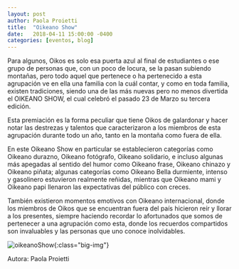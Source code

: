 ```yaml
---
layout: post
author: Paola Proietti
title:  "Oikeano Show"
date:   2018-04-11 15:00:00 -0400
categories: [eventos, blog]
---
```


Para algunos, Oikos es solo esa puerta azul al final de estudiantes o ese grupo de personas que, con un poco de locura, se la pasan subiendo montañas, pero todo aquel que pertenece o ha pertenecido a esta agrupación ve en ella una familia con la cuál contar, y como en toda familia, existen tradiciones, siendo una de las más nuevas pero no menos divertida el OIKEANO SHOW, el cual celebró el pasado 23 de Marzo su tercera edición.

Esta premiación es la forma peculiar que tiene Oikos de galardonar y hacer notar las destrezas y talentos que caracterizaron a los miembros de esta agrupación durante todo un año, tanto en la montaña como fuera de ella.

En este Oikeano Show  en particular se establecieron categorías como Oikeano durazno, Oikeano fotógrafo, Oikeano solidario, e incluso algunas más apegadas al sentido del humor como Oikeano frase, Oikeano chinazo y Oikeano piñata; algunas categorías como Oikeano Bella durmiente, intenso y gasolinero estuvieron realmente reñidas, mientras que Oikeano mami y Oikeano papi llenaron las expectativas del público con creces. 

También existieron momentos emotivos con Oikeano internacional, donde los miembros de Oikos que se encuentran fuera del país hicieron reír y llorar a los presentes, siempre haciendo recordar lo afortunados que somos de pertenecer a una agrupación como esta, donde los recuerdos compartidos son invaluables y las personas que uno conoce inolvidables.

![oikeanoShow](http://gdurl.com/B7eX){:class="big-img"}

Autora: Paola Proietti
